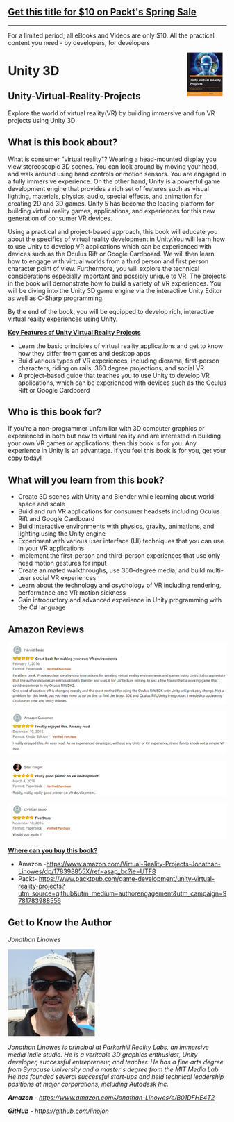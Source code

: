 ## [Get this title for $10 on Packt's Spring Sale](https://www.packt.com/B08826?utm_source=github&utm_medium=packt-github-repo&utm_campaign=spring_10_dollar_2022)
-----
For a limited period, all eBooks and Videos are only $10. All the practical content you need \- by developers, for developers

<img align="right" width="20%" height="20%" src="images/image_00_001.png" />

# Unity 3D

## Unity-Virtual-Reality-Projects
Explore the world of virtual reality(VR) by building immersive and fun VR projects using Unity 3D

## What is this book about?
<p>What is consumer "virtual reality"? Wearing a head-mounted display you view stereoscopic 3D scenes. You can look around by moving your head, and walk around using hand controls or motion sensors. You are engaged in a fully immersive experience. On the other hand, Unity is a powerful game development engine that provides a rich set of features such as visual lighting, materials, physics, audio, special effects, and animation for creating 2D and 3D games. Unity 5 has become the leading platform for building virtual reality games, applications, and experiences for this new generation of consumer VR devices.</p> 
<p>Using a practical and project-based approach, this book will educate you about the specifics of virtual reality development in Unity.You will learn how to use Unity to develop VR applications which can be experienced with devices such as the Oculus Rift or Google Cardboard. We will then learn how to engage with virtual worlds from a third person and first person character point of view. Furthermore, you will explore the technical considerations especially important and possibly unique to VR. The projects in the book will demonstrate how to build a variety of VR experiences. You will be diving into the Unity 3D game engine via the interactive Unity Editor as well as C-Sharp programming.</p> 
<p>By the end of the book, you will be equipped to develop rich, interactive virtual reality experiences using Unity.</p> 
<p><b ><u >Key Features of Unity Virtual Reality Projects</u></b></p> 
<ul><li>Learn the basic principles of virtual reality applications and get to know how they differ from games and desktop apps</li> 
<li>Build various types of VR experiences, including diorama, first-person characters, riding on rails, 360 degree projections, and social VR</li> 
<li>A project-based guide that teaches you to use Unity to develop VR applications, which can be experienced with devices such as the Oculus Rift or Google Cardboard</li> 
</ul>

## Who is this book for?
<p><span >If you're a non-programmer unfamiliar with 3D computer graphics or experienced in both but new to virtual reality and are interested in building your own VR games or applications, then this book is for you. Any experience in Unity is an advantage. If you feel this book is for you, get your <a href="https://www.amazon.com/Virtual-Reality-Projects-Jonathan-Linowes/dp/178398855X/ref=asap_bc?ie=UTF8">copy</a> today!</span></p> 

## What will you learn from this book?
<ul><li>Create 3D scenes with Unity and Blender while learning about world space and scale</li> 
<li>Build and run VR applications for consumer headsets including Oculus Rift and Google Cardboard</li> 
<li>Build interactive environments with physics, gravity, animations, and lighting using the Unity engine</li> 
<li>Experiment with various user interface (UI) techniques that you can use in your VR applications</li> 
<li>Implement the first-person and third-person experiences that use only head motion gestures for input</li> 
<li>Create animated walkthroughs, use 360-degree media, and build multi-user social VR experiences</li> 
<li>Learn about the technology and psychology of VR including rendering, performance and VR motion sickness</li> 
<li>Gain introductory and advanced experience in Unity programming with the C# language</li> 
</ul>

## Amazon Reviews
<p><img src="images/image_00_002.png" /></p> 
<p><img src="images/image_00_003.png" /></p> 
<p><img src="images/image_00_004.png" /></p> 
<p><img src="images/image_00_005.png" /></p> 
<p><b ><u >Where can you buy this book?</u></b></p> 
<ul><li><span >Amazon -<a href="https://www.amazon.com/Virtual-Reality-Projects-Jonathan-Linowes/dp/178398855X/ref=asap_bc?ie=UTF8">https://www.amazon.com/Virtual-Reality-Projects-Jonathan-Linowes/dp/178398855X/ref=asap_bc?ie=UTF8</a></span></li> 
<li><span >Packt- <a href="https://www.packtpub.com/game-development/unity-virtual-reality-projects?utm_source=github&amp;utm_medium=authorengagement&amp;utm_campaign=9781783988556">https://www.packtpub.com/game-development/unity-virtual-reality-projects?utm_source=github&amp;utm_medium=authorengagement&amp;utm_campaign=9781783988556</a> </span></li> 
</ul>

## Get to Know the Author
<p><i>Jonathan Linowes</i></p> 
<p><img src="images/image_00_006.png" /></p> 
<p><i >Jonathan Linowes is principal at Parkerhill Reality Labs, an immersive media Indie studio. He is a veritable 3D graphics enthusiast, Unity developer, successful entrepreneur, and teacher. He has a fine arts degree from Syracuse University and a master's degree from the MIT Media Lab. He has founded several successful start-ups and held technical leadership positions at major corporations, including Autodesk Inc.</i></p> 
<p><b ><i >Amazon</i></b><i > - </i><span ><a href="https://www.amazon.com/Jonathan-Linowes/e/B01DFHE4T2"><i >https://www.amazon.com/Jonathan-Linowes/e/B01DFHE4T2</i></a></span></p> 
<p><b ><i >GitHub</i></b><i > - </i><span ><a href="https://github.com/linojon"><i >https://github.com/linojon</i></a></span></p> 
</div> </div></root>
